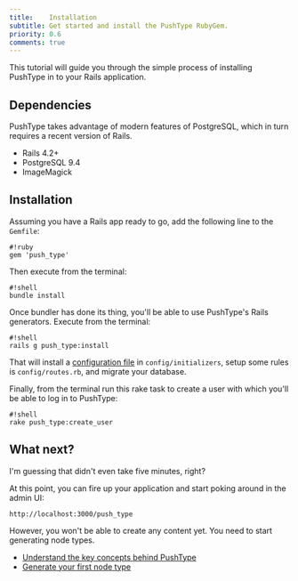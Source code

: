 ```yaml
---
title:    Installation
subtitle: Get started and install the PushType RubyGem.
priority: 0.6
comments: true
---
```


This tutorial will guide you through the simple process of installing PushType in to your Rails application.

## Dependencies

PushType takes advantage of modern features of PostgreSQL, which in turn requires a recent version of Rails.

* Rails 4.2+
* PostgreSQL 9.4
* ImageMagick

## Installation

Assuming you have a Rails app ready to go, add the following line to the `Gemfile`:

    #!ruby
    gem 'push_type'

Then execute from the terminal:

    #!shell
    bundle install

Once bundler has done its thing, you'll be able to use PushType's Rails generators. Execute from the terminal:

    #!shell
    rails g push_type:install

That will install a [configuration file](/docs/configuration) in `config/initializers`, setup some rules is `config/routes.rb`, and migrate your database.

Finally, from the terminal run this rake task to create a user with which you'll be able to log in to PushType:

    #!shell
    rake push_type:create_user

## What next?

I'm guessing that didn't even take five minutes, right?

At this point, you can fire up your application and start poking around in the admin UI:

    http://localhost:3000/push_type

However, you won't be able to create any content yet. You need to start generating node types.

* [Understand the key concepts behind PushType](/docs/key-concepts)
* [Generate your first node type](/docs/nodes)
